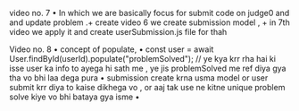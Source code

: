 video no. 7 
• In which we are basically focus for submit code on judge0 and and update problem .+ create video 6 we create submission model , + in 7th video we apply it and create userSubmission.js file for thah

Video no. 8
• concept of populate, 
• const user = await User.findById(userId).populate("problemSolved"); // ye kya krr rha hai ki isse user ka info to ayega hi sath me ,  ye jis       problemSolved me ref diya gya tha vo bhi laa dega pura
• submission create krna usma model or user submit krr diya to kaise dikhega vo , or aaj tak use ne kitne unique problem solve kiye vo bhi bataya gya isme
•  
